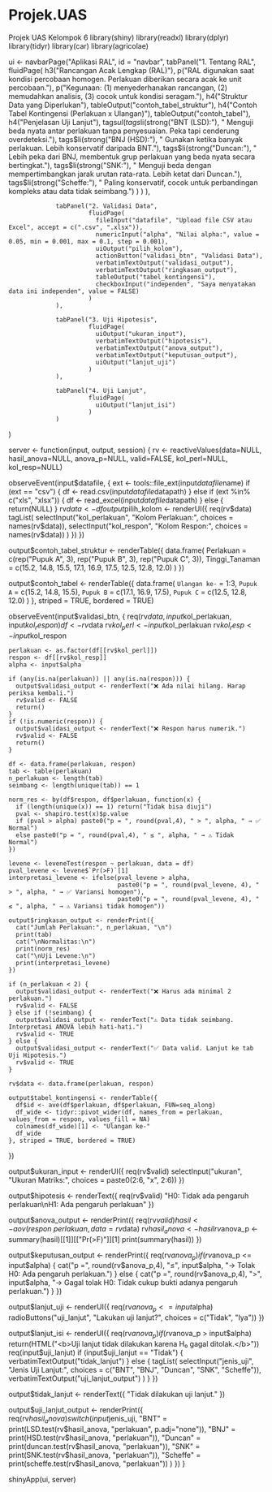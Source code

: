 # Projek.UAS
Projek UAS Kelompok 6
library(shiny)
library(readxl)
library(dplyr)
library(tidyr)
library(car)
library(agricolae)

ui <- navbarPage("Aplikasi RAL", id = "navbar",
                 tabPanel("1. Tentang RAL",
                          fluidPage(
                            h3("Rancangan Acak Lengkap (RAL)"),
                            p("RAL digunakan saat kondisi percobaan homogen. Perlakuan diberikan secara acak ke unit percobaan."),
                            p("Kegunaan: (1) menyederhanakan rancangan, (2) memudahkan analisis, (3) cocok untuk kondisi seragam."),
                            h4("Struktur Data yang Diperlukan"),
                            tableOutput("contoh_tabel_struktur"),
                            h4("Contoh Tabel Kontingensi (Perlakuan x Ulangan)"),
                            tableOutput("contoh_tabel"),
                            h4("Penjelasan Uji Lanjut"),
                            tags$ul(
                              tags$li(strong("BNT (LSD):"), " Menguji beda nyata antar perlakuan tanpa penyesuaian. Peka tapi cenderung overdeteksi."),
                              tags$li(strong("BNJ (HSD):"), " Gunakan ketika banyak perlakuan. Lebih konservatif daripada BNT."),
                              tags$li(strong("Duncan:"), " Lebih peka dari BNJ, membentuk grup perlakuan yang beda nyata secara bertingkat."),
                              tags$li(strong("SNK:"), " Menguji beda dengan mempertimbangkan jarak urutan rata-rata. Lebih ketat dari Duncan."),
                              tags$li(strong("Scheffe:"), " Paling konservatif, cocok untuk perbandingan kompleks atau data tidak seimbang.")
                            )
                          )
                 ),
                 
                 tabPanel("2. Validasi Data",
                          fluidPage(
                            fileInput("datafile", "Upload file CSV atau Excel", accept = c(".csv", ".xlsx")),
                            numericInput("alpha", "Nilai alpha:", value = 0.05, min = 0.001, max = 0.1, step = 0.001),
                            uiOutput("pilih_kolom"),
                            actionButton("validasi_btn", "Validasi Data"),
                            verbatimTextOutput("validasi_output"),
                            verbatimTextOutput("ringkasan_output"),
                            tableOutput("tabel_kontingensi"),
                            checkboxInput("independen", "Saya menyatakan data ini independen", value = FALSE)
                          )
                 ),
                 
                 tabPanel("3. Uji Hipotesis",
                          fluidPage(
                            uiOutput("ukuran_input"),
                            verbatimTextOutput("hipotesis"),
                            verbatimTextOutput("anova_output"),
                            verbatimTextOutput("keputusan_output"),
                            uiOutput("lanjut_uji")
                          )
                 ),
                 
                 tabPanel("4. Uji Lanjut",
                          fluidPage(
                            uiOutput("lanjut_isi")
                          )
                 )
)

server <- function(input, output, session) {
  rv <- reactiveValues(data=NULL, hasil_anova=NULL, anova_p=NULL, valid=FALSE, kol_perl=NULL, kol_resp=NULL)
  
  observeEvent(input$datafile, {
    ext <- tools::file_ext(input$datafile$name)
    if (ext == "csv") {
      df <- read.csv(input$datafile$datapath)
    } else if (ext %in% c("xls", "xlsx")) {
      df <- read_excel(input$datafile$datapath)
    } else {
      return(NULL)
    }
    rv$data <- df
    output$pilih_kolom <- renderUI({
      req(rv$data)
      tagList(
        selectInput("kol_perlakuan", "Kolom Perlakuan:", choices = names(rv$data)),
        selectInput("kol_respon", "Kolom Respon:", choices = names(rv$data))
      )
    })
  })
  
  output$contoh_tabel_struktur <- renderTable({
    data.frame(
      Perlakuan = c(rep("Pupuk A", 3), rep("Pupuk B", 3), rep("Pupuk C", 3)),
      Tinggi_Tanaman = c(15.2, 14.8, 15.5, 17.1, 16.9, 17.5, 12.5, 12.8, 12.0)
    )
  })
  
  output$contoh_tabel <- renderTable({
    data.frame(
      `Ulangan ke-` = 1:3,
      `Pupuk A` = c(15.2, 14.8, 15.5),
      `Pupuk B` = c(17.1, 16.9, 17.5),
      `Pupuk C` = c(12.5, 12.8, 12.0)
    )
  }, striped = TRUE, bordered = TRUE)
  
  observeEvent(input$validasi_btn, {
    req(rv$data, input$kol_perlakuan, input$kol_respon)
    df <- rv$data
    rv$kol_perl <- input$kol_perlakuan
    rv$kol_resp <- input$kol_respon
    
    perlakuan <- as.factor(df[[rv$kol_perl]])
    respon <- df[[rv$kol_resp]]
    alpha <- input$alpha
    
    if (any(is.na(perlakuan)) || any(is.na(respon))) {
      output$validasi_output <- renderText("❌ Ada nilai hilang. Harap periksa kembali.")
      rv$valid <- FALSE
      return()
    }
    if (!is.numeric(respon)) {
      output$validasi_output <- renderText("❌ Respon harus numerik.")
      rv$valid <- FALSE
      return()
    }
    
    df <- data.frame(perlakuan, respon)
    tab <- table(perlakuan)
    n_perlakuan <- length(tab)
    seimbang <- length(unique(tab)) == 1
    
    norm_res <- by(df$respon, df$perlakuan, function(x) {
      if (length(unique(x)) == 1) return("Tidak bisa diuji")
      pval <- shapiro.test(x)$p.value
      if (pval > alpha) paste0("p = ", round(pval,4), " > ", alpha, " → ✅ Normal")
      else paste0("p = ", round(pval,4), " ≤ ", alpha, " → ⚠️ Tidak Normal")
    })
    
    levene <- leveneTest(respon ~ perlakuan, data = df)
    pval_levene <- levene$`Pr(>F)`[1]
    interpretasi_levene <- ifelse(pval_levene > alpha,
                                  paste0("p = ", round(pval_levene, 4), " > ", alpha, " → ✅ Variansi homogen"),
                                  paste0("p = ", round(pval_levene, 4), " ≤ ", alpha, " → ⚠️ Variansi tidak homogen"))
    
    output$ringkasan_output <- renderPrint({
      cat("Jumlah Perlakuan:", n_perlakuan, "\n")
      print(tab)
      cat("\nNormalitas:\n")
      print(norm_res)
      cat("\nUji Levene:\n")
      print(interpretasi_levene)
    })
    
    if (n_perlakuan < 2) {
      output$validasi_output <- renderText("❌ Harus ada minimal 2 perlakuan.")
      rv$valid <- FALSE
    } else if (!seimbang) {
      output$validasi_output <- renderText("⚠️ Data tidak seimbang. Interpretasi ANOVA lebih hati-hati.")
      rv$valid <- TRUE
    } else {
      output$validasi_output <- renderText("✅ Data valid. Lanjut ke tab Uji Hipotesis.")
      rv$valid <- TRUE
    }
    
    rv$data <- data.frame(perlakuan, respon)
    
    output$tabel_kontingensi <- renderTable({
      df$id <- ave(df$perlakuan, df$perlakuan, FUN=seq_along)
      df_wide <- tidyr::pivot_wider(df, names_from = perlakuan, values_from = respon, values_fill = NA)
      colnames(df_wide)[1] <- "Ulangan ke-"
      df_wide
    }, striped = TRUE, bordered = TRUE)
  })
  
  output$ukuran_input <- renderUI({
    req(rv$valid)
    selectInput("ukuran", "Ukuran Matriks:", choices = paste0(2:6, "x", 2:6))
  })
  
  output$hipotesis <- renderText({
    req(rv$valid)
    "H0: Tidak ada pengaruh perlakuan\nH1: Ada pengaruh perlakuan"
  })
  
  output$anova_output <- renderPrint({
    req(rv$valid)
    hasil <- aov(respon ~ perlakuan, data = rv$data)
    rv$hasil_anova <- hasil
    rv$anova_p <- summary(hasil)[[1]][["Pr(>F)"]][1]
    print(summary(hasil))
  })
  
  output$keputusan_output <- renderPrint({
    req(rv$anova_p)
    if (rv$anova_p <= input$alpha) {
      cat("p =", round(rv$anova_p,4), "≤", input$alpha, "→ Tolak H0: Ada pengaruh perlakuan.")
    } else {
      cat("p =", round(rv$anova_p,4), ">", input$alpha, "→ Gagal tolak H0: Tidak cukup bukti adanya pengaruh perlakuan.")
    }
  })
  
  output$lanjut_uji <- renderUI({
    req(rv$anova_p <= input$alpha)
    radioButtons("uji_lanjut", "Lakukan uji lanjut?", choices = c("Tidak", "Iya"))
  })
  
  output$lanjut_isi <- renderUI({
    req(rv$anova_p)
    if (rv$anova_p > input$alpha) return(HTML("<b>Uji lanjut tidak dilakukan karena H₀ gagal ditolak.</b>"))
    req(input$uji_lanjut)
    if (input$uji_lanjut == "Tidak") {
      verbatimTextOutput("tidak_lanjut")
    } else {
      tagList(
        selectInput("jenis_uji", "Jenis Uji Lanjut:", choices = c("BNT", "BNJ", "Duncan", "SNK", "Scheffe")),
        verbatimTextOutput("uji_lanjut_output")
      )
    }
  })
  
  output$tidak_lanjut <- renderText({ "Tidak dilakukan uji lanjut." })
  
  output$uji_lanjut_output <- renderPrint({
    req(rv$hasil_anova)
    switch(input$jenis_uji,
           "BNT" = print(LSD.test(rv$hasil_anova, "perlakuan", p.adj="none")),
           "BNJ" = print(HSD.test(rv$hasil_anova, "perlakuan")),
           "Duncan" = print(duncan.test(rv$hasil_anova, "perlakuan")),
           "SNK" = print(SNK.test(rv$hasil_anova, "perlakuan")),
           "Scheffe" = print(scheffe.test(rv$hasil_anova, "perlakuan"))
    )
  })
}

shinyApp(ui, server)

